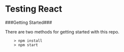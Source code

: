 # Testing React

###Getting Started###

There are two methods for getting started with this repo.

```
	> npm install
	> npm start
```
